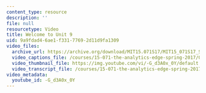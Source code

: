 ```yaml
---
content_type: resource
description: ''
file: null
resourcetype: Video
title: Welcome to Unit 9
uid: 9a9fdad4-6ae1-f331-7769-2d11d9fa1309
video_files:
  archive_url: https://archive.org/download/MIT15.071S17/MIT15_071S17_Session_9.1.01_300k.mp4
  video_captions_file: /courses/15-071-the-analytics-edge-spring-2017/028b5b78be135f398bcdac437fcd5e27_-G_d3A0x_0Y.vtt
  video_thumbnail_file: https://img.youtube.com/vi/-G_d3A0x_0Y/default.jpg
  video_transcript_file: /courses/15-071-the-analytics-edge-spring-2017/9eb536b3302c453092d0c78b52878002_-G_d3A0x_0Y.pdf
video_metadata:
  youtube_id: -G_d3A0x_0Y
---
```

